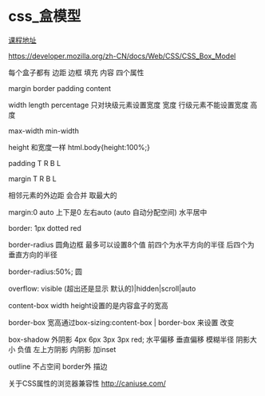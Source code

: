 # css_盒模型

[课程地址](http://mooc.study.163.com/learn/NEU-1000054000?tid=2001219007#/learn/content?type=detail&id=2001408131&cid=2001395292)

https://developer.mozilla.org/zh-CN/docs/Web/CSS/CSS_Box_Model

每个盒子都有 边距 边框 填充 内容 四个属性

margin border padding content  

width length percentage 只对块级元素设置宽度 宽度   行级元素不能设置宽度 高度

max-width min-width

height 和宽度一样  html.body{height:100%;}

padding T R B L 

margin  T R B L


相邻元素的外边距 会合并 取最大的

margin:0 auto  上下是0 左右auto  (auto 自动分配空间) 水平居中

border: 1px dotted red

border-radius 圆角边框 最多可以设置8个值 前四个为水平方向的半径 后四个为垂直方向的半径

border-radius:50%; 圆

overflow: visible (超出还是显示 默认的)|hidden|scroll|auto

content-box width height设置的是内容盒子的宽高
 
border-box 宽高通过box-sizing:content-box | border-box 来设置 改变

box-shadow 外阴影  4px 6px 3px 3px red; 水平偏移 垂直偏移 模糊半径 阴影大小  负值 左上方阴影
内阴影 加inset 

outline 不占空间 border外 描边

关于CSS属性的浏览器兼容性 http://caniuse.com/




